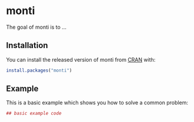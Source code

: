 # monti

The goal of monti is to ...

## Installation

You can install the released version of monti from [CRAN](https://CRAN.R-project.org) with:

``` r
install.packages("monti")
```

## Example

This is a basic example which shows you how to solve a common problem:

``` r
## basic example code
```

